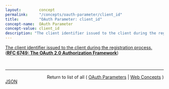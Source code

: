 ```yaml
---
layout:        concept
permalink:     "/concepts/oauth-parameter/client_id"
title:         "OAuth Parameter: client_id"
concept-name:  OAuth Parameter
concept-value: client_id
description: "The client identifier issued to the client during the registration process."
---
```


[The client identifier issued to the client during the registration process.](http://tools.ietf.org/html/rfc6749#section-2.3.1 "Read documentation for OAuth Parameter &#34;client_id&#34;") (**[RFC 6749: The OAuth 2.0 Authorization Framework](/specs/IETF/RFC/6749 "The OAuth 2.0 authorization framework enables a third-party application to obtain limited access to an HTTP service, either on behalf of a resource owner by orchestrating an approval interaction between the resource owner and the HTTP service, or by allowing the third-party application to obtain access on its own behalf. This specification replaces and obsoletes the OAuth 1.0 protocol described in RFC 5849.")**)

<br/>
<hr/>

<p style="float : left"><a href="./client_id.json" title="JSON representing this particular Web Concept value">JSON</a></p>
<p style="text-align: right">Return to list of all ( <a href="../oauth-parameter/">OAuth Parameters</a> | <a href="../">Web Concepts</a> )</p>
